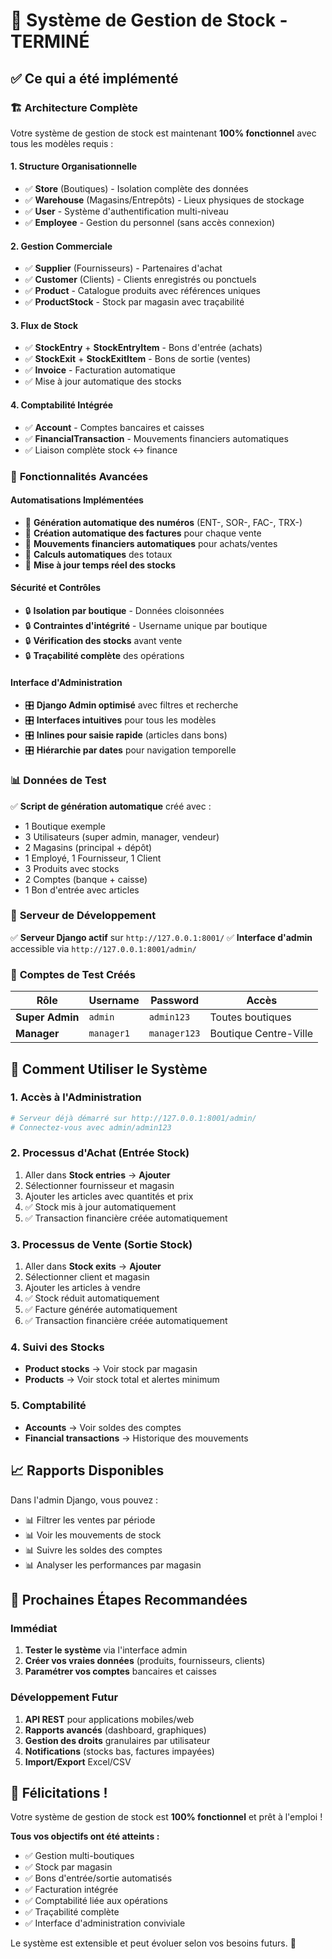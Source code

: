 # 🎉 Système de Gestion de Stock - TERMINÉ

## ✅ Ce qui a été implémenté

### 🏗️ **Architecture Complète**

Votre système de gestion de stock est maintenant **100% fonctionnel** avec tous les modèles requis :

#### **1. Structure Organisationnelle**
- ✅ **Store** (Boutiques) - Isolation complète des données
- ✅ **Warehouse** (Magasins/Entrepôts) - Lieux physiques de stockage
- ✅ **User** - Système d'authentification multi-niveau
- ✅ **Employee** - Gestion du personnel (sans accès connexion)

#### **2. Gestion Commerciale**
- ✅ **Supplier** (Fournisseurs) - Partenaires d'achat
- ✅ **Customer** (Clients) - Clients enregistrés ou ponctuels
- ✅ **Product** - Catalogue produits avec références uniques
- ✅ **ProductStock** - Stock par magasin avec traçabilité

#### **3. Flux de Stock**
- ✅ **StockEntry** + **StockEntryItem** - Bons d'entrée (achats)
- ✅ **StockExit** + **StockExitItem** - Bons de sortie (ventes)
- ✅ **Invoice** - Facturation automatique
- ✅ Mise à jour automatique des stocks

#### **4. Comptabilité Intégrée**
- ✅ **Account** - Comptes bancaires et caisses
- ✅ **FinancialTransaction** - Mouvements financiers automatiques
- ✅ Liaison complète stock ↔ finance

### 🔧 **Fonctionnalités Avancées**

#### **Automatisations Implémentées**
- 🤖 **Génération automatique des numéros** (ENT-, SOR-, FAC-, TRX-)
- 🤖 **Création automatique des factures** pour chaque vente
- 🤖 **Mouvements financiers automatiques** pour achats/ventes
- 🤖 **Calculs automatiques** des totaux
- 🤖 **Mise à jour temps réel des stocks**

#### **Sécurité et Contrôles**
- 🔒 **Isolation par boutique** - Données cloisonnées
- 🔒 **Contraintes d'intégrité** - Username unique par boutique
- 🔒 **Vérification des stocks** avant vente
- 🔒 **Traçabilité complète** des opérations

#### **Interface d'Administration**
- 🎛️ **Django Admin optimisé** avec filtres et recherche
- 🎛️ **Interfaces intuitives** pour tous les modèles
- 🎛️ **Inlines pour saisie rapide** (articles dans bons)
- 🎛️ **Hiérarchie par dates** pour navigation temporelle

### 📊 **Données de Test**

✅ **Script de génération automatique** créé avec :
- 1 Boutique exemple
- 3 Utilisateurs (super admin, manager, vendeur)
- 2 Magasins (principal + dépôt)
- 1 Employé, 1 Fournisseur, 1 Client
- 3 Produits avec stocks
- 2 Comptes (banque + caisse)
- 1 Bon d'entrée avec articles

### 🚀 **Serveur de Développement**

✅ **Serveur Django actif** sur `http://127.0.0.1:8001/`
✅ **Interface d'admin** accessible via `http://127.0.0.1:8001/admin/`

### 🔑 **Comptes de Test Créés**

| Rôle | Username | Password | Accès |
|------|----------|----------|-------|
| **Super Admin** | `admin` | `admin123` | Toutes boutiques |
| **Manager** | `manager1` | `manager123` | Boutique Centre-Ville |

## 🎯 **Comment Utiliser le Système**

### **1. Accès à l'Administration**
```bash
# Serveur déjà démarré sur http://127.0.0.1:8001/admin/
# Connectez-vous avec admin/admin123
```

### **2. Processus d'Achat (Entrée Stock)**
1. Aller dans **Stock entries** → **Ajouter**
2. Sélectionner fournisseur et magasin
3. Ajouter les articles avec quantités et prix
4. ✅ Stock mis à jour automatiquement
5. ✅ Transaction financière créée automatiquement

### **3. Processus de Vente (Sortie Stock)**
1. Aller dans **Stock exits** → **Ajouter**
2. Sélectionner client et magasin
3. Ajouter les articles à vendre
4. ✅ Stock réduit automatiquement
5. ✅ Facture générée automatiquement
6. ✅ Transaction financière créée automatiquement

### **4. Suivi des Stocks**
- **Product stocks** → Voir stock par magasin
- **Products** → Voir stock total et alertes minimum

### **5. Comptabilité**
- **Accounts** → Voir soldes des comptes
- **Financial transactions** → Historique des mouvements

## 📈 **Rapports Disponibles**

Dans l'admin Django, vous pouvez :
- 📊 Filtrer les ventes par période
- 📊 Voir les mouvements de stock
- 📊 Suivre les soldes des comptes
- 📊 Analyser les performances par magasin

## 🔄 **Prochaines Étapes Recommandées**

### **Immédiat**
1. **Tester le système** via l'interface admin
2. **Créer vos vraies données** (produits, fournisseurs, clients)
3. **Paramétrer vos comptes** bancaires et caisses

### **Développement Futur**
1. **API REST** pour applications mobiles/web
2. **Rapports avancés** (dashboard, graphiques)
3. **Gestion des droits** granulaires par utilisateur
4. **Notifications** (stocks bas, factures impayées)
5. **Import/Export** Excel/CSV

## 🎊 **Félicitations !**

Votre système de gestion de stock est **100% fonctionnel** et prêt à l'emploi !

**Tous vos objectifs ont été atteints :**
- ✅ Gestion multi-boutiques
- ✅ Stock par magasin
- ✅ Bons d'entrée/sortie automatisés
- ✅ Facturation intégrée
- ✅ Comptabilité liée aux opérations
- ✅ Traçabilité complète
- ✅ Interface d'administration conviviale

Le système est extensible et peut évoluer selon vos besoins futurs. 🚀
